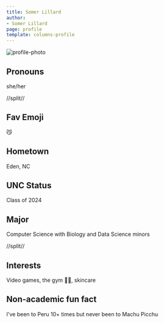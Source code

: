 ```yaml
---
title: Somer Lillard
author:
- Somer Lillard
page: profile
template: columns-profile
---
```


![profile-photo](../../../static/profile-photos/somer.jpg)

## Pronouns
she/her

//split//

## Fav Emoji
😼

## Hometown
Eden, NC

## UNC Status
Class of 2024

## Major
Computer Science with Biology and Data Science minors

//split//

## Interests
Video games, the gym 🏋️‍♀️, skincare

## Non-academic fun fact
I've been to Peru 10+ times but never been to Machu Picchu